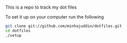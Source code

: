 This is a repo to track my dot files

To set it up on your computer run the following

````bash
git clone git://github.com/minhajuddin/dotfiles.git
cd dotfiles
./setup
````
